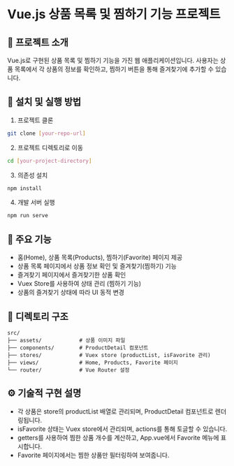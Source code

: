 # Vue.js 상품 목록 및 찜하기 기능 프로젝트

## 📌 프로젝트 소개

Vue.js로 구현된 상품 목록 및 찜하기 기능을 가진 웹 애플리케이션입니다. 사용자는 상품 목록에서 각 상품의 정보를 확인하고, 찜하기 버튼을 통해 즐겨찾기에 추가할 수 있습니다.

## 🚀 설치 및 실행 방법

1. 프로젝트 클론

```bash
git clone [your-repo-url]
```

2. 프로젝트 디렉토리로 이동

```bash
cd [your-project-directory]
```

3. 의존성 설치

```bash
npm install
```

4. 개발 서버 실행

```bash
npm run serve
```

## 📌 주요 기능

* 홈(Home), 상품 목록(Products), 찜하기(Favorite) 페이지 제공
* 상품 목록 페이지에서 상품 정보 확인 및 즐겨찾기(찜하기) 기능
* 즐겨찾기 페이지에서 즐겨찾기한 상품 확인
* Vuex Store를 사용하여 상태 관리 (찜하기 기능)
* 상품의 즐겨찾기 상태에 따라 UI 동적 변경

## 📂 디렉토리 구조

```
src/
├── assets/            # 상품 이미지 파일
├── components/        # ProductDetail 컴포넌트
├── stores/            # Vuex store (productList, isFavorite 관리)
├── views/             # Home, Products, Favorite 페이지
└── router/            # Vue Router 설정
```

## ⚙️ 기술적 구현 설명

* 각 상품은 store의 productList 배열로 관리되며, ProductDetail 컴포넌트로 렌더링됩니다.
* isFavorite 상태는 Vuex store에서 관리되며, actions를 통해 토글할 수 있습니다.
* getters를 사용하여 찜한 상품 개수를 계산하고, App.vue에서 Favorite 메뉴에 표시합니다.
* Favorite 페이지에서는 찜한 상품만 필터링하여 보여줍니다.

